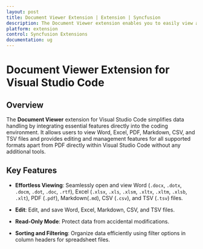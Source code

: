 ```yaml
---
layout: post
title: Document Viewer Extension | Extension | Syncfusion
description: The Document Viewer extension enables you to easily view and manage your documents within VSCode using our intuitive features.
platform: extension
control: Syncfusion Extensions
documentation: ug
---
```


# Document Viewer Extension for Visual Studio Code

## Overview

The **Document Viewer** extension for Visual Studio Code simplifies data handling by integrating essential features directly into the coding environment. It allows users to view Word, Excel, PDF, Markdown, CSV, and TSV files and provides editing and management features for all supported formats apart from PDF directly within Visual Studio Code without any additional tools.

## Key Features

- **Effortless Viewing**: Seamlessly open and view Word (`.docx`, `.dotx`, `.docm`, `.dot`, `.doc`, `.rtf`), Excel (`.xlsx`, `.xls`, `.xlsm`, `.xltx`, `.xltm`, `.xlsb`, `.xlt`), PDF (`.pdf`), Markdown(`.md`), CSV (`.csv`), and TSV (`.tsv`) files.

- **Edit**: Edit, and save Word, Excel, Markdown, CSV, and TSV files.

- **Read-Only Mode**: Protect data from accidental modifications.

- **Sorting and Filtering**: Organize data efficiently using filter options in column headers for spreadsheet files.
